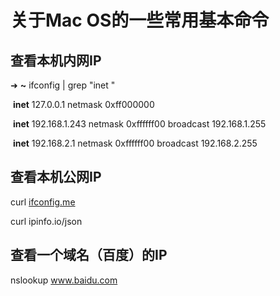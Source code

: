 # 关于Mac OS的一些常用基本命令



## 查看本机内网IP

➜ **~** ifconfig | grep "inet "

​	**inet** 127.0.0.1 netmask 0xff000000 

​	**inet** 192.168.1.243 netmask 0xffffff00 broadcast 192.168.1.255

​	**inet** 192.168.2.1 netmask 0xffffff00 broadcast 192.168.2.255

## 查看本机公网IP

curl [ifconfig.me](http://ifconfig.me)

curl ipinfo.io/json 

## 查看一个域名（百度）的IP

nslookup www.baidu.com